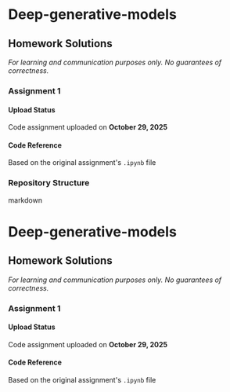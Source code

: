 # Deep-generative-models  
 
## Homework Solutions  
*For learning and communication purposes only. No guarantees of correctness.*  
 
 
### Assignment 1  
#### Upload Status  
Code assignment uploaded on **October 29, 2025**  
 
#### Code Reference  
Based on the original assignment's `.ipynb` file  
 
 
### Repository Structure

markdown

# Deep-generative-models  
 
## Homework Solutions  
*For learning and communication purposes only. No guarantees of correctness.*  
 
 
### Assignment 1  
#### Upload Status  
Code assignment uploaded on **October 29, 2025**  
 
#### Code Reference  
Based on the original assignment's `.ipynb` file  
 
 
